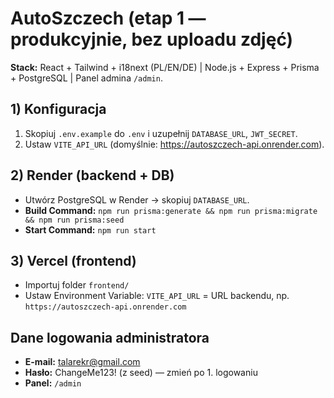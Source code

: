 # AutoSzczech (etap 1 — produkcyjnie, bez uploadu zdjęć)

**Stack:** React + Tailwind + i18next (PL/EN/DE) | Node.js + Express + Prisma + PostgreSQL | Panel admina `/admin`.

## 1) Konfiguracja
1. Skopiuj `.env.example` do `.env` i uzupełnij `DATABASE_URL`, `JWT_SECRET`.
2. Ustaw `VITE_API_URL` (domyślnie: https://autoszczech-api.onrender.com).

## 2) Render (backend + DB)
- Utwórz PostgreSQL w Render → skopiuj `DATABASE_URL`.
- **Build Command:** `npm run prisma:generate && npm run prisma:migrate && npm run prisma:seed`
- **Start Command:** `npm run start`

## 3) Vercel (frontend)
- Importuj folder `frontend/`
- Ustaw Environment Variable: `VITE_API_URL` = URL backendu, np. `https://autoszczech-api.onrender.com`

## Dane logowania administratora
- **E-mail:** talarekr@gmail.com
- **Hasło:** ChangeMe123! (z seed) — zmień po 1. logowaniu
- **Panel:** `/admin`
